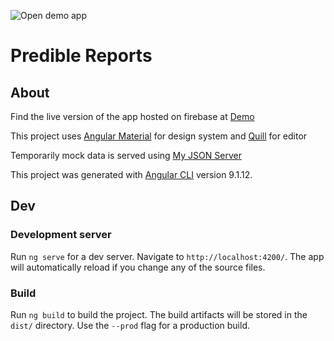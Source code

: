 ![Open demo app](https://img.shields.io/endpoint?style=plastic&url=https%3A%2F%2Fmy-json-server.typicode.com%2Fsai-github%2Fpredible-reports-mock-data%2Fmisc)

# Predible Reports

## About

Find the live version of the app hosted on firebase at [Demo](https://predible-reports.web.app/)

This project uses [Angular Material](https://material.angular.io/) for design system and [Quill](https://github.com/KillerCodeMonkey/ngx-quill) for editor

Temporarily mock data is served using [My JSON Server](http://my-json-server.typicode.com/sai-github/predible-reports-mock-data)

This project was generated with [Angular CLI](https://github.com/angular/angular-cli) version 9.1.12.

## Dev

### Development server

Run `ng serve` for a dev server. Navigate to `http://localhost:4200/`. The app will automatically reload if you change any of the source files.

### Build

Run `ng build` to build the project. The build artifacts will be stored in the `dist/` directory. Use the `--prod` flag for a production build.
